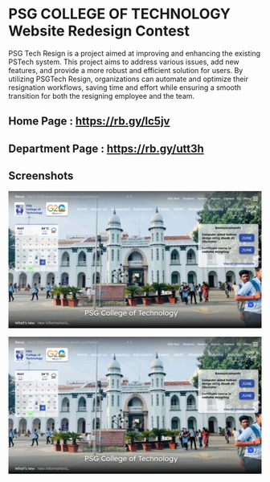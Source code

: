 # PSG COLLEGE OF TECHNOLOGY Website Redesign Contest

PSG Tech Resign is a project aimed at improving and enhancing the existing PSTech system. This project aims to address various issues, add new features, and provide a more robust and efficient solution for users.
By utilizing PSGTech Resign, organizations can automate and optimize their resignation workflows, saving time and effort while ensuring a smooth transition for both the resigning employee and the team.

## Home Page : https://rb.gy/lc5jv
## Department Page : https://rb.gy/utt3h

## Screenshots

![Home Page](https://github.com/AbaiKumar/PSG-TECH-Web-Redesign/blob/50a3f1275b1543ab6b73e0c55cebf01b47e0c15f/image.png)

![Page](https://github.com/AbaiKumar/PSG-TECH-Web-Redesign/blob/50a3f1275b1543ab6b73e0c55cebf01b47e0c15f/Home.png)

